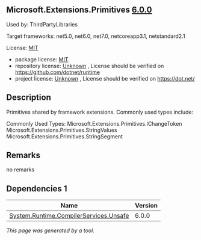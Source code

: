 Microsoft.Extensions.Primitives [6.0.0](https://www.nuget.org/packages/Microsoft.Extensions.Primitives/6.0.0)
--------------------

Used by: ThirdPartyLibraries

Target frameworks: net5.0, net6.0, net7.0, netcoreapp3.1, netstandard2.1

License: [MIT](../../../../licenses/mit) 

- package license: [MIT](https://licenses.nuget.org/MIT) 
- repository license: [Unknown](https://github.com/dotnet/runtime) , License should be verified on https://github.com/dotnet/runtime
- project license: [Unknown](https://dot.net/) , License should be verified on https://dot.net/

Description
-----------
Primitives shared by framework extensions. Commonly used types include:

Commonly Used Types:
Microsoft.Extensions.Primitives.IChangeToken
Microsoft.Extensions.Primitives.StringValues
Microsoft.Extensions.Primitives.StringSegment

Remarks
-----------
no remarks


Dependencies 1
-----------

|Name|Version|
|----------|:----|
|[System.Runtime.CompilerServices.Unsafe](../../../../packages/nuget.org/system.runtime.compilerservices.unsafe/6.0.0)|6.0.0|

*This page was generated by a tool.*